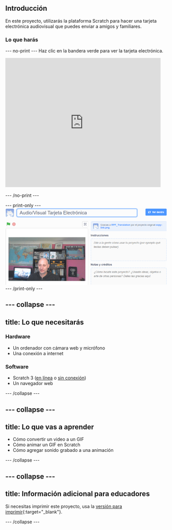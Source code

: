 ## Introducción

En este proyecto, utilizarás la plataforma Scratch para hacer una tarjeta electrónica audiovisual que puedes enviar a amigos y familiares.

### Lo que harás

--- no-print --- Haz clic en la bandera verde para ver la tarjeta electrónica. 
<iframe src="https://scratch.mit.edu/projects/385557938/embed" allowtransparency="true" width="485" height="402" frameborder="0" scrolling="no" allowfullscreen mark="crwd-mark"></iframe>

--- /no-print ---

--- print-only --- ![Complete project](images/showcase_static.png) --- /print-only ---

--- collapse ---
---
title: Lo que necesitarás
---
### Hardware

- Un ordenador con cámara web y micrófono
- Una conexión a internet

### Software

- Scratch 3 ([en línea](http://rpf.io/scratchon) o [sin conexión](http://rpf.io/scratchoff))
- Un navegador web

--- /collapse ---

--- collapse ---
---
title: Lo que vas a aprender
---

- Cómo convertir un video a un GIF
- Cómo animar un GIF en Scratch
- Cómo agregar sonido grabado a una animación

--- /collapse ---

--- collapse ---
---
title: Información adicional para educadores
---

Si necesitas imprimir este proyecto, usa la [versión para imprimir](https://projects.raspberrypi.org/es-ES/projects/av-e-card/print){:target="_blank"}.

--- /collapse ---
